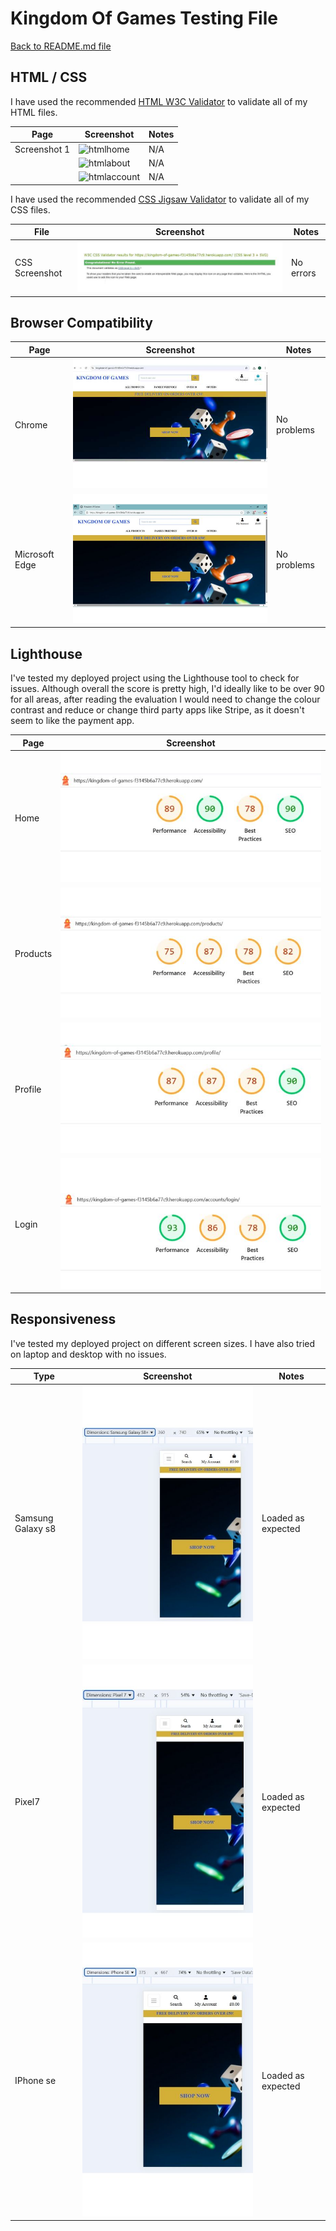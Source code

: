 # Kingdom Of Games Testing File

[Back to README.md file](README.md)

## HTML / CSS

I have used the recommended [HTML W3C Validator](https://validator.w3.org/) to validate all of my HTML files.

| Page | Screenshot | Notes |
| ---- | ---------- | ----- | 
| Screenshot 1 | ![htmlhome]() | N/A |
|  | ![htmlabout]() | N/A |
| | ![htmlaccount]() | N/A |



I have used the recommended [CSS Jigsaw Validator](https://jigsaw.w3.org/css-validator/) to validate all of my CSS files.

| File | Screenshot | Notes |
| ---- | ---------- | ----- |
| CSS Screenshot | ![css results](testing-screenshots/css-validator.jpg) | No errors |



## Browser Compatibility

| Page | Screenshot | Notes |
| ---- | ---------- | ----- |
| Chrome | ![chrome](testing-screenshots/chrome-screenshot.jpg) | No problems |
| Microsoft Edge | ![microsoft edge](testing-screenshots/microsoftedge-screenshot.jpg) | No problems |

## Lighthouse

I've tested my deployed project using the Lighthouse tool to check for issues. Although overall the score is pretty high, I'd ideally like to be over 90 for all areas, after reading the evaluation I would need to change the colour contrast and reduce or change third party apps like Stripe, as it doesn't seem to like the payment app.

| Page | Screenshot |
| ---- | ---------- |
| Home | ![lighthousehome](testing-screenshots/lighthouse-homepage.jpg) |
| Products | ![lighthouseaccount](testing-screenshots/lighthouse-products.jpg) |
| Profile | ![lighthouselogin](testing-screenshots\lighthouse-profile.jpg) |
| Login | ![lighthouserecipes](testing-screenshots/lighthouse-login.jpg) |

## Responsiveness

I've tested my deployed project on different screen sizes. I have also tried on laptop and desktop with no issues.

| Type | Screenshot | Notes |
| ---- | ---------- | ----- |
| Samsung Galaxy s8 | ![samsung](testing-screenshots/samsung-galaxy-s8.jpg) | Loaded as expected |
| Pixel7 | ![pixel](testing-screenshots/pixel7.jpg) | Loaded as expected |
| IPhone se | ![iphonese](testing-screenshots/iphone-se.jpg) | Loaded as expected |